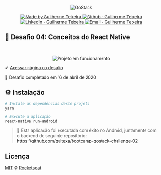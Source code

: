 <p align="center">
    <img alt="GoStack" src="https://storage.googleapis.com/golden-wind/bootcamp-gostack/header-desafios-new.png" />
</p>

<p align="center">

  <a href="https://github.com/guitexa" target="_blank">
    <img alt="Made by Guilherme Teixeira" src="https://img.shields.io/badge/made%20by-Guilherme_Teixeira-informational">
  </a>
  <a href="https://github.com/guitexa" target="_blank" >
    <img alt="Github - Guilherme Teixeira" src="https://img.shields.io/badge/Github--%23F8952D?style=social&logo=github">
  </a>
  <a href="https://www.linkedin.com/in/guitexa/" target="_blank" >
    <img alt="LinkedIn - Guilherme Teixeira" src="https://img.shields.io/badge/Linkedin--%23F8952D?style=social&logo=linkedin">
  </a>
  <a href="mailto:guilhermetexa@outlook.com" target="_blank" >
    <img alt="Email - Guilherme Teixeira" src="https://img.shields.io/badge/Email--%23F8952D?style=social&logo=gmail">
  </a>

</p>

## :rocket: Desafio 04: Conceitos do React Native

<br />
<p align="center">
<img alt="Projeto em funcionamento" src="https://media.giphy.com/media/h5oY1zqoJ1HwBiVHj9/giphy.gif">
</p>

✔ [Acessar página do desafio](https://github.com/Rocketseat/bootcamp-gostack-desafios/tree/master/desafio-conceitos-react-native)

🏁 Desafio completado em 16 de abril de 2020

## ⚙️ Instalação

```Bash
# Instale as dependências deste projeto
yarn

# Execute a aplicação
react-native run-android
```

> 🚧 Esta aplicação foi executada com êxito no Android, juntamente com o backend do seguinte repositório: https://github.com/guitexa/bootcamp-gostack-challenge-02

## Licença

[MIT](./LICENSE) &copy; [Rocketseat](https://rocketseat.com.br/)
